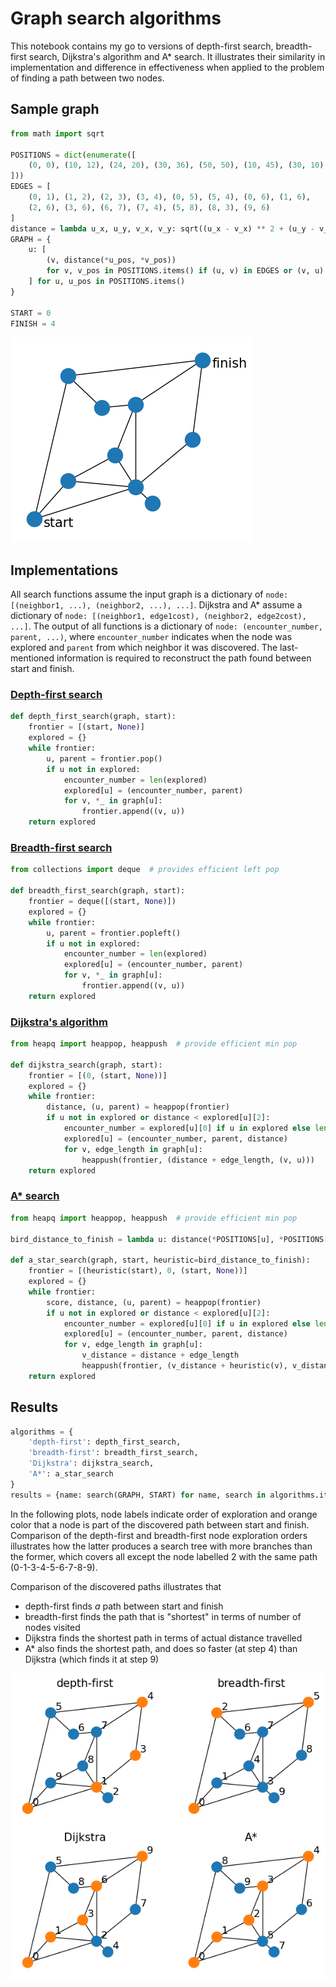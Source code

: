 # Graph search algorithms
This notebook contains my go to versions of depth-first search, breadth-first search, Dijkstra's algorithm and A* search.
It illustrates their similarity in implementation and difference in effectiveness when applied to the problem of finding a path between two nodes.

## Sample graph


```python
from math import sqrt

POSITIONS = dict(enumerate([
    (0, 0), (10, 12), (24, 20), (30, 36), (50, 50), (10, 45), (30, 10), (47, 25), (20, 35), (35, 5)
]))
EDGES = [
    (0, 1), (1, 2), (2, 3), (3, 4), (0, 5), (5, 4), (0, 6), (1, 6),
    (2, 6), (3, 6), (6, 7), (7, 4), (5, 8), (8, 3), (9, 6)
]
distance = lambda u_x, u_y, v_x, v_y: sqrt((u_x - v_x) ** 2 + (u_y - v_y) ** 2)
GRAPH = {
    u: [
        (v, distance(*u_pos, *v_pos))
        for v, v_pos in POSITIONS.items() if (u, v) in EDGES or (v, u) in EDGES
    ] for u, u_pos in POSITIONS.items()
}

START = 0
FINISH = 4
```


    
![png](notebook_files/notebook_3_0.png)
    


## Implementations
All search functions assume the input graph is a dictionary of `node: [(neighbor1, ...), (neighbor2, ...), ...]`.
Dijkstra and A* assume a dictionary of `node: [(neighbor1, edge1cost), (neighbor2, edge2cost), ...]`.
The output of all functions is a dictionary of `node: (encounter_number, parent, ...)`,
where `encounter_number` indicates when the node was explored and `parent` from which neighbor it was discovered.
The last-mentioned information is required to reconstruct the path found between start and finish.

### [Depth-first search](https://en.wikipedia.org/wiki/Depth-first_search)


```python
def depth_first_search(graph, start):
    frontier = [(start, None)]
    explored = {}
    while frontier:
        u, parent = frontier.pop()
        if u not in explored:
            encounter_number = len(explored)
            explored[u] = (encounter_number, parent)
            for v, *_ in graph[u]:
                frontier.append((v, u))
    return explored
```

### [Breadth-first search](https://en.wikipedia.org/wiki/Depth-first_search)


```python
from collections import deque  # provides efficient left pop

def breadth_first_search(graph, start):
    frontier = deque([(start, None)])
    explored = {}
    while frontier:
        u, parent = frontier.popleft()
        if u not in explored:
            encounter_number = len(explored)
            explored[u] = (encounter_number, parent)
            for v, *_ in graph[u]:
                frontier.append((v, u))
    return explored
```

### [Dijkstra's algorithm](https://en.wikipedia.org/wiki/Dijkstra%27s_algorithm)


```python
from heapq import heappop, heappush  # provide efficient min pop

def dijkstra_search(graph, start):
    frontier = [(0, (start, None))]
    explored = {}
    while frontier:
        distance, (u, parent) = heappop(frontier)
        if u not in explored or distance < explored[u][2]:
            encounter_number = explored[u][0] if u in explored else len(explored)
            explored[u] = (encounter_number, parent, distance)
            for v, edge_length in graph[u]:
                heappush(frontier, (distance + edge_length, (v, u)))
    return explored
```

### [A* search](https://en.wikipedia.org/wiki/A*_search_algorithm)


```python
from heapq import heappop, heappush  # provide efficient min pop

bird_distance_to_finish = lambda u: distance(*POSITIONS[u], *POSITIONS[FINISH])

def a_star_search(graph, start, heuristic=bird_distance_to_finish):
    frontier = [(heuristic(start), 0, (start, None))]
    explored = {}
    while frontier:
        score, distance, (u, parent) = heappop(frontier)
        if u not in explored or distance < explored[u][2]:
            encounter_number = explored[u][0] if u in explored else len(explored)
            explored[u] = (encounter_number, parent, distance)
            for v, edge_length in graph[u]:
                v_distance = distance + edge_length
                heappush(frontier, (v_distance + heuristic(v), v_distance, (v, u)))
    return explored
```

## Results


```python
algorithms = {
    'depth-first': depth_first_search,
    'breadth-first': breadth_first_search,
    'Dijkstra': dijkstra_search,
    'A*': a_star_search
}
results = {name: search(GRAPH, START) for name, search in algorithms.items()}
```

In the following plots, node labels indicate order of exploration and orange color that a node is part of the discovered path between start and finish.
Comparison of the depth-first and breadth-first node exploration orders illustrates how the latter produces a search tree with more branches than the former,
which covers all except the node labelled 2 with the same path (0-1-3-4-5-6-7-8-9).

Comparison of the discovered paths illustrates that
- depth-first finds *a* path between start and finish
- breadth-first finds the path that is "shortest" in terms of number of nodes visited
- Dijkstra finds the shortest path in terms of actual distance travelled
- A* also finds the shortest path, and does so faster (at step 4) than Dijkstra (which finds it at step 9)


    
![png](notebook_files/notebook_16_0.png)
    

